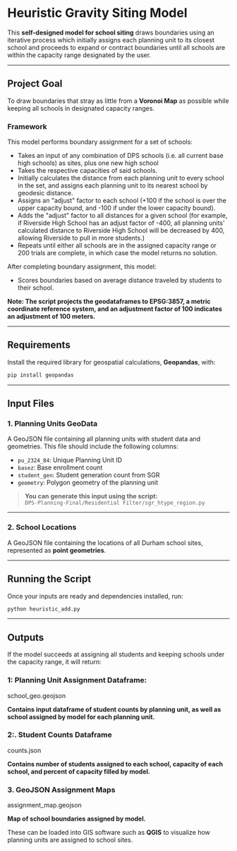 # Heuristic Gravity Siting Model

This **self-designed model for school siting** draws boundaries using an iterative process which initially assigns each planning unit to its closest school and proceeds to expand or contract boundaries until all schools are within the capacity range designated by the user.

---

## Project Goal
To draw boundaries that stray as little from a **Voronoi Map** as possible while keeping all schools in designated capacity ranges. 

### Framework
This model performs boundary assignment for a set of schools:

- Takes an input of any combination of DPS schools (i.e. all current base high schools) as sites, plus one new high school
- Takes the respective capacities of said schools.
- Initially calculates the distance from each planning unit to every school in the set, and assigns each planning unit to its nearest school by geodesic distance.
- Assigns an "adjust" factor to each school (+100 if the school is over the upper capacity bound, and -100 if under the lower capacity bound).
- Adds the "adjust" factor to all distances for a given school (for example, if Riverside High School has an adjust factor of -400, all planning units' calculated distance to Riverside High School will be decreased by 400, allowing Riverside to pull in more students.)
- Repeats until either all schools are in the assigned capacity range or 200 trials are complete, in which case the model returns no solution.

After completing boundary assignment, this model:
- Scores boundaries based on average distance traveled by students to their school.

**Note: The script projects the geodataframes to EPSG:3857, a metric coordinate reference system, and an adjustment factor of 100 indicates an adjustment of 100 meters.**

---

## Requirements

Install the required library for geospatial calculations, **Geopandas**, with:

```bash
pip install geopandas
```

---

## Input Files

### 1. Planning Units GeoData

A GeoJSON file containing all planning units with student data and geometries. This file should include the following columns:

- `pu_2324_84`: Unique Planning Unit ID
- `basez`: Base enrollment count
- `student_gen`: Student generation count from SGR
- `geometry`: Polygon geometry of the planning unit

> **You can generate this input using the script:**  
> `DPS-Planning-Final/Residential Filter/sgr_htype_region.py`

---

### 2. School Locations

A GeoJSON file containing the locations of all Durham school sites, represented as **point geometries**. 


---

## Running the Script

Once your inputs are ready and dependencies installed, run:

```bash
python heuristic_add.py
```

---

## Outputs

If the model succeeds at assigning all students and keeping schools under the capacity range, it will return: 

### 1: Planning Unit Assignment Dataframe:
school_geo.geojson

**Contains input dataframe of student counts by planning unit, as well as school assigned by model for each planning unit.**

### 2:. Student Counts Dataframe

counts.json

**Contains number of students assigned to each school, capacity of each school, and percent of capacity filled by model.**

### 3. GeoJSON Assignment Maps

assignment_map.geojson

**Map of school boundaries assigned by model.**

These can be loaded into GIS software such as **QGIS** to visualize how planning units are assigned to school sites.